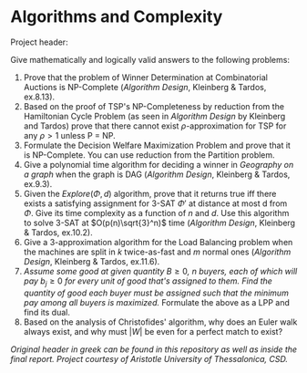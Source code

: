 # Algorithms and Complexity

Project header:

Give mathematically and logically valid answers to the following problems:
1. Prove that the problem of Winner Determination at Combinatorial Auctions is NP-Complete
   (*Algorithm Design*, Kleinberg & Tardos, ex.8.13).
2. Based on the proof of TSP's NP-Completeness by reduction from the Hamiltonian Cycle Problem
   (as seen in *Algorithm Design* by Kleinberg and Tardos) prove that there cannot exist $\rho$-approximation
   for TSP for any $\rho > 1$ unless P = NP.
4. Formulate the Decision Welfare Maximization Problem and prove that it is NP-Complete. You can use reduction from
   the Partition problem.
6. Give a polynomial time algorithm for deciding a winner in *Geography on a graph* when the graph is DAG 
   (*Algorithm Design*, Kleinberg & Tardos, ex.9.3).
8. Given the $Explore(\Phi, d)$ algorithm, prove that it returns true iff there exists a satisfying assignment for 3-SAT
   $\Phi'$ at distance at most d from $\Phi$. Give its time complexity as a function of $n$ and $d$. Use this algorithm to solve
   3-SAT at $O(p(n)\sqrt{3}^n)$ time (*Algorithm Design*, Kleinberg & Tardos, ex.10.2).
10. Give a $3$-approximation algorithm for the Load Balancing problem when the machines are split in $k$ twice-as-fast and $m$ normal ones
   (*Algorithm Design*, Kleinberg & Tardos, ex.11.6).
12. *Assume some good at given quantity* $B \geq 0$*, n buyers, each of which will pay* $b_j \geq 0$ *for every unit of good that's assigned to them.*
   *Find the quantity of good each buyer must be assigned such that the minimum pay among all buyers is maximized.*
   Formulate the above as a LPP and find its dual.
13. Based on the analysis of Christofides' algorithm, why does an Euler walk always exist, and why must $|W|$ be even for a perfect match to exist?

*Original header in greek can be found in this repository as well as inside the final report. Project courtesy of Aristotle University of Thessalonica, CSD.*
